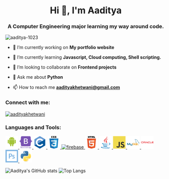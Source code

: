 ### 

<!--
**Aaditya-1023/Aaditya-1023** is a ✨ _special_ ✨ repository because its `README.md` (this file) appears on your GitHub profile.


-->
<h1 align="center">Hi 👋, I'm Aaditya</h1>
<h3 align="center">A Computer Engineering major learning my way around code.</h3>

<p align="left"> <img src="https://komarev.com/ghpvc/?username=aaditya-1023&label=Profile%20views&color=0e75b6&style=flat" alt="aaditya-1023" /> </p>

- 🔭 I’m currently working on **My portfolio website**

- 🌱 I’m currently learning **Javascript, Cloud computing, Shell scripting.**

- 👯 I’m looking to collaborate on **Frontend projects**

- 💬 Ask me about **Python**

- 📫 How to reach me **aadityakhetwani@gmail.com**

<h3 align="left">Connect with me:</h3>
<p align="left">
<a href="https://www.hackerrank.com/aadityakhetwani" target="blank"><img align="center" src="https://raw.githubusercontent.com/rahuldkjain/github-profile-readme-generator/master/src/images/icons/Social/hackerrank.svg" alt="aadityakhetwani" height="30" width="40" /></a>
</p>

<h3 align="left">Languages and Tools:</h3>
<p align="left"> <a href="https://developer.android.com" target="_blank" rel="noreferrer"> <img src="https://raw.githubusercontent.com/devicons/devicon/master/icons/android/android-original-wordmark.svg" alt="android" width="40" height="40"/> </a> <a href="https://getbootstrap.com" target="_blank" rel="noreferrer"> <img src="https://raw.githubusercontent.com/devicons/devicon/master/icons/bootstrap/bootstrap-plain-wordmark.svg" alt="bootstrap" width="40" height="40"/> </a> <a href="https://www.cprogramming.com/" target="_blank" rel="noreferrer"> <img src="https://raw.githubusercontent.com/devicons/devicon/master/icons/c/c-original.svg" alt="c" width="40" height="40"/> </a> <a href="https://www.w3schools.com/css/" target="_blank" rel="noreferrer"> <img src="https://raw.githubusercontent.com/devicons/devicon/master/icons/css3/css3-original-wordmark.svg" alt="css3" width="40" height="40"/> </a> <a href="https://firebase.google.com/" target="_blank" rel="noreferrer"> <img src="https://www.vectorlogo.zone/logos/firebase/firebase-icon.svg" alt="firebase" width="40" height="40"/> </a> <a href="https://www.w3.org/html/" target="_blank" rel="noreferrer"> <img src="https://raw.githubusercontent.com/devicons/devicon/master/icons/html5/html5-original-wordmark.svg" alt="html5" width="40" height="40"/> </a> <a href="https://www.java.com" target="_blank" rel="noreferrer"> <img src="https://raw.githubusercontent.com/devicons/devicon/master/icons/java/java-original.svg" alt="java" width="40" height="40"/> </a> <a href="https://developer.mozilla.org/en-US/docs/Web/JavaScript" target="_blank" rel="noreferrer"> <img src="https://raw.githubusercontent.com/devicons/devicon/master/icons/javascript/javascript-original.svg" alt="javascript" width="40" height="40"/> </a> <a href="https://www.mysql.com/" target="_blank" rel="noreferrer"> <img src="https://raw.githubusercontent.com/devicons/devicon/master/icons/mysql/mysql-original-wordmark.svg" alt="mysql" width="40" height="40"/> </a> <a href="https://www.oracle.com/" target="_blank" rel="noreferrer"> <img src="https://raw.githubusercontent.com/devicons/devicon/master/icons/oracle/oracle-original.svg" alt="oracle" width="40" height="40"/> </a> <a href="https://www.photoshop.com/en" target="_blank" rel="noreferrer"> <img src="https://raw.githubusercontent.com/devicons/devicon/master/icons/photoshop/photoshop-line.svg" alt="photoshop" width="40" height="40"/> </a> <a href="https://www.python.org" target="_blank" rel="noreferrer"> <img src="https://raw.githubusercontent.com/devicons/devicon/master/icons/python/python-original.svg" alt="python" width="40" height="40"/> </a> </p>

![Aaditya's GitHub stats](https://github-readme-stats.vercel.app/api?username=Aaditya-1023&count_private=true&theme=highcontrast&show_icons=true)
![Top Langs](https://github-readme-stats.vercel.app/api/top-langs/?username=Aaditya-1023&exclude_repo=API-Competition&theme=highcontrast&layout=compact)


